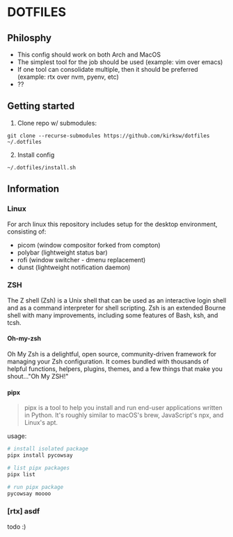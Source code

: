 # DOTFILES

## Philosphy

- This config should work on both Arch and MacOS
- The simplest tool for the job should be used (example: vim over emacs)
- If one tool can consolidate multiple, then it should be preferred (example: rtx over nvm, pyenv, etc)
- ??

## Getting started

1. Clone repo w/ submodules:

`git clone --recurse-submodules https://github.com/kirksw/dotfiles ~/.dotfiles`

2. Install config

`~/.dotfiles/install.sh`

## Information

### Linux

For arch linux this repository includes setup for the desktop environment, consisting of:

- picom (window compositor forked from compton)
- polybar (lightweight status bar)
- rofi (window switcher - dmenu replacement)
- dunst (lightweight notification daemon)

### ZSH

The Z shell (Zsh) is a Unix shell that can be used as an interactive login shell and as a command interpreter for shell scripting. Zsh is an extended Bourne shell with many improvements, including some features of Bash, ksh, and tcsh.

#### Oh-my-zsh

Oh My Zsh is a delightful, open source, community-driven framework for managing your Zsh configuration. It comes bundled with thousands of helpful functions, helpers, plugins, themes, and a few things that make you shout..."Oh My ZSH!"

#### pipx

> pipx is a tool to help you install and run end-user applications written in Python. It's roughly similar to macOS's brew, JavaScript's npx, and Linux's apt.

usage:

```bash
# install isolated package
pipx install pycowsay

# list pipx packages
pipx list

# run pipx package
pycowsay moooo
```

### [rtx] asdf

todo :)
